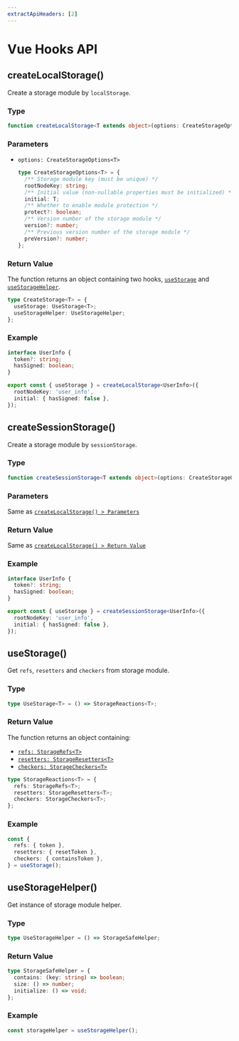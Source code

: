 ```yaml
---
extractApiHeaders: [2]
---
```


# Vue Hooks API

## createLocalStorage()

Create a storage module by `localStorage`.

### Type

```ts
function createLocalStorage<T extends object>(options: CreateStorageOptions<T>): CreateStorage<T>;
```

### Parameters

- `options: CreateStorageOptions<T>`

  ```ts
  type CreateStorageOptions<T> = {
    /** Storage module key (must be unique) */
    rootNodeKey: string;
    /** Initial value (non-nullable properties must be initialized) */
    initial: T;
    /** Whether to enable module protection */
    protect?: boolean;
    /** Version number of the storage module */
    version?: number;
    /** Previous version number of the storage module */
    preVersion?: number;
  };
  ```

### Return Value

The function returns an object containing two hooks, [`useStorage`](#usestorage) and [`useStorageHelper`](#usestoragehelper).

```ts
type CreateStorage<T> = {
  useStorage: UseStorage<T>;
  useStorageHelper: UseStorageHelper;
};
```

### Example

```ts
interface UserInfo {
  token?: string;
  hasSigned: boolean;
}

export const { useStorage } = createLocalStorage<UserInfo>({
  rootNodeKey: 'user_info',
  initial: { hasSigned: false },
});
```

## createSessionStorage()

Create a storage module by `sessionStorage`.

### Type

```ts
function createSessionStorage<T extends object>(options: CreateStorageOptions<T>): CreateStorage<T>;
```

### Parameters

Same as [`createLocalStorage() > Parameters`](#parameters)

### Return Value

Same as [`createLocalStorage() > Return Value`](#return-value)

### Example

```ts
interface UserInfo {
  token?: string;
  hasSigned: boolean;
}

export const { useStorage } = createSessionStorage<UserInfo>({
  rootNodeKey: 'user_info',
  initial: { hasSigned: false },
});
```

## useStorage()

Get `refs`, `resetters` and `checkers` from storage module.

### Type

```ts
type UseStorage<T> = () => StorageReactions<T>;
```

### Return Value

The function returns an object containing:

- [`refs: StorageRefs<T>`](../type-definition/vue-hooks.html#storagerefs)
- [`resetters: StorageResetters<T>`](../type-definition/vue-hooks.html#storageresetters)
- [`checkers: StorageCheckers<T>`](../type-definition/vue-hooks.html#storagecheckers)

```ts
type StorageReactions<T> = {
  refs: StorageRefs<T>;
  resetters: StorageResetters<T>;
  checkers: StorageCheckers<T>;
};
```

### Example

```ts
const {
  refs: { token },
  resetters: { resetToken },
  checkers: { containsToken },
} = useStorage();
```

## useStorageHelper()

Get instance of storage module helper.

### Type

```ts
type UseStorageHelper = () => StorageSafeHelper;
```

### Return Value

```ts
type StorageSafeHelper = {
  contains: (key: string) => boolean;
  size: () => number;
  initialize: () => void;
};
```

### Example

```ts
const storageHelper = useStorageHelper();
```
